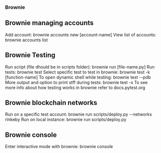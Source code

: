 ### Brownie

## Brownie managing accounts

Add account: brownie accounts new [account-name]
View list of accounts: brownie accounts list

## Brownie Testing

Run script (file dhould be in scripts folder): brownie run [file-name.py]
Run tests: brownie test
Select specific test to test in brownie: brownie test -k [function-name]
To open dynamic shell while testing: brownie test --pdb
More output and option to print stff during tests: brownie test -s
To see more info about how testing works in brownie refer to docs.pytest.org

## Brownie blockchain networks

Run on a specific test account: brownie run scripts/deploy.py --networks rinkeby
Run on local instance: brownie run scripts/deploy.py

## Brownie console

Enter interactive mode with brownie: brownie console